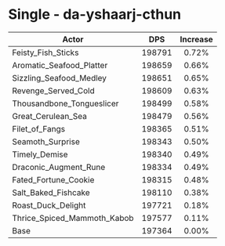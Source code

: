 # Single - da-yshaarj-cthun
| Actor | DPS | Increase |
|---|:---:|:---:|
|Feisty_Fish_Sticks|198791|0.72%|
|Aromatic_Seafood_Platter|198659|0.66%|
|Sizzling_Seafood_Medley|198651|0.65%|
|Revenge_Served_Cold|198609|0.63%|
|Thousandbone_Tongueslicer|198499|0.58%|
|Great_Cerulean_Sea|198479|0.56%|
|Filet_of_Fangs|198365|0.51%|
|Seamoth_Surprise|198343|0.50%|
|Timely_Demise|198340|0.49%|
|Draconic_Augment_Rune|198334|0.49%|
|Fated_Fortune_Cookie|198315|0.48%|
|Salt_Baked_Fishcake|198110|0.38%|
|Roast_Duck_Delight|197721|0.18%|
|Thrice_Spiced_Mammoth_Kabob|197577|0.11%|
|Base|197364|0.00%|
